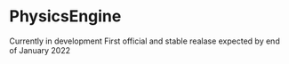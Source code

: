 # PhysicsEngine

Currently in development 
First official and stable realase expected by end of January 2022
